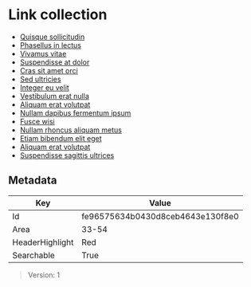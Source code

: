 # Link collection

- [Quisque sollicitudin](https://www.google.com/search?q=somequeryhere)
- [Phasellus in lectus](https://www.google.com/search?q=somequeryhere)
- [Vivamus vitae](https://www.google.com/search?q=somequeryhere)
- [Suspendisse at dolor](https://www.google.com/search?q=somequeryhere)
- [Cras sit amet orci](https://www.google.com/search?q=somequeryhere)
- [Sed ultricies](https://www.google.com/search?q=somequeryhere)
- [Integer eu velit](https://www.google.com/search?q=somequeryhere)
- [Vestibulum erat nulla](https://www.google.com/search?q=somequeryhere)
- [Aliquam erat volutpat](https://www.google.com/search?q=somequeryhere)
- [Nullam dapibus fermentum ipsum](https://www.google.com/search?q=somequeryhere)
- [Fusce wisi](https://www.google.com/search?q=somequeryhere)
- [Nullam rhoncus aliquam metus](https://www.google.com/search?q=somequeryhere)
- [Etiam bibendum elit eget](https://www.google.com/search?q=somequeryhere)
- [Aliquam erat volutpat](https://www.google.com/search?q=somequeryhere)
- [Suspendisse sagittis ultrices](https://www.google.com/search?q=somequeryhere)

## Metadata

| Key | Value |
| - | - |
| Id | fe96575634b0430d8ceb4643e130f8e0 |
| Area | 33-54 |
| HeaderHighlight | Red |
| Searchable | True |

> Version: 1